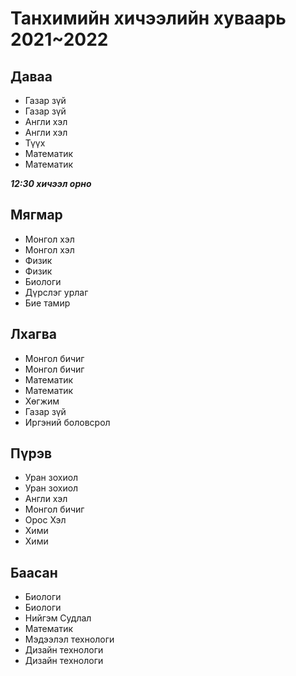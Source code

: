 # Танхимийн хичээлийн хуваарь 2021~2022
## Даваа
* Газар зүй
* Газар зүй
* Англи хэл
* Англи хэл
* Түүх
* Математик
* Математик

**_12:30 хичээл орно_**
## Мягмар
* Монгол хэл
* Монгол хэл
* Физик
* Физик
* Биологи
* Дүрслэг урлаг
* Бие тамир

## Лхагва
* Монгол бичиг
* Монгол бичиг
* Математик
* Математик
* Хөгжим
* Газар зүй
* Иргэний боловсрол

## Пүрэв
* Уран зохиол
* Уран зохиол
* Англи хэл
* Монгол бичиг
* Орос Хэл
* Хими
* Хими

## Баасан
* Биологи
* Биологи
* Нийгэм Судлал
* Математик
* Мэдээлэл технологи
* Дизайн технологи
* Дизайн технологи

